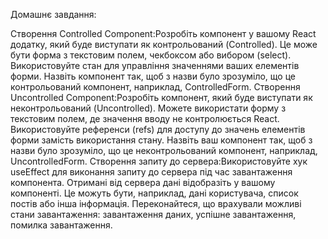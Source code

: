 Домашнє завдання:

Створення Controlled Component:Розробіть компонент у вашому React додатку, який буде виступати як контрольований (Controlled). Це може бути форма з текстовим полем, чекбоксом або вибором (select).
Використовуйте стан для управління значеннями ваших елементів форми.
Назвіть компонент так, щоб з назви було зрозуміло, що це контрольований компонент, наприклад, ControlledForm.
Створення Uncontrolled Component:Розробіть компонент, який буде виступати як неконтрольований (Uncontrolled). Можете використати форму з текстовим полем, де значення вводу не контролюється React.
Використовуйте референси (refs) для доступу до значень елементів форми замість використання стану.
Назвіть ваш компонент так, щоб з назви було зрозуміло, що це неконтрольований компонент, наприклад, UncontrolledForm.
Створення запиту до сервера:Використовуйте хук useEffect для виконання запиту до сервера під час завантаження компонента.
Отримані від сервера дані відобразіть у вашому компоненті. Це можуть бути, наприклад, дані користувача, список постів або інша інформація.
Переконайтеся, що врахували можливі стани завантаження: завантаження даних, успішне завантаження, помилка завантаження.
